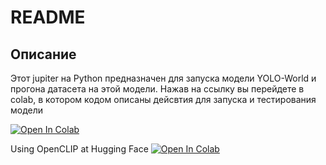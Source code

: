 # README

## Описание
Этот jupiter на Python предназначен для запуска модели YOLO-World и прогона датасета на этой модели. Нажав на ссылку вы перейдете в colab, в котором кодом описаны дейсвтия для запуска и тестирования модели

[![Open In Colab](https://colab.research.google.com/assets/colab-badge.svg)](https://colab.research.google.com/drive/1D_Z8VXjrZ1uBl0bYCxGRR_gN6ouvGdJ-#scrollTo=Gn_aDdKTZFz2) 

Using OpenCLIP at Hugging Face
[![Open In Colab]([https://colab.research.google.com/assets/colab-badge.svg)](https://colab.research.google.com/drive/1D_Z8VXjrZ1uBl0bYCxGRR_gN6ouvGdJ-#scrollTo=Gn_aDdKTZFz2](https://colab.research.google.com/drive/1BXodXgMblyhUzQ0uGrViXvFo8L2Q4PwV#scrollTo=ee9QomDURCju)) 
